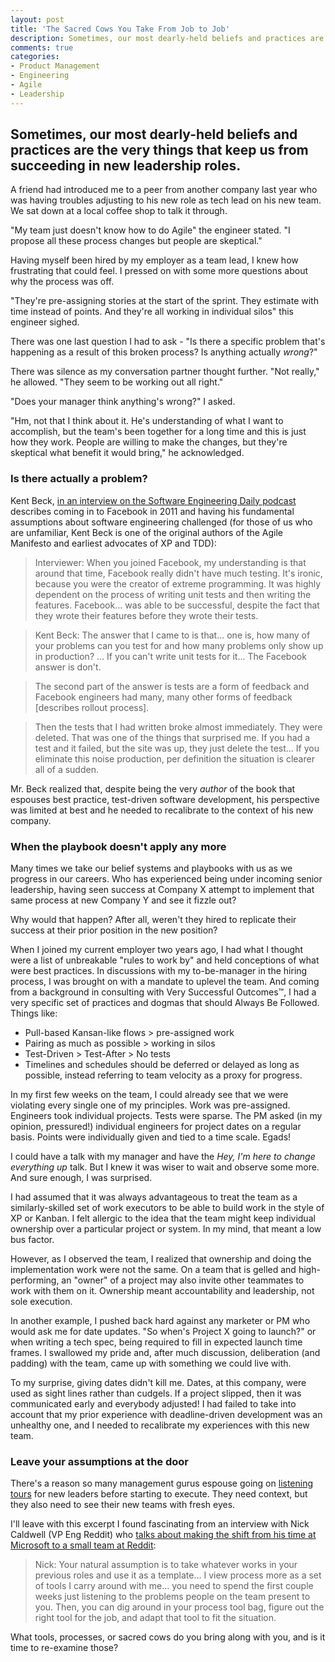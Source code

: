 ```yaml
---
layout: post
title: 'The Sacred Cows You Take From Job to Job'
description: Sometimes, our most dearly-held beliefs and practices are the very things that keep us from succeeding in new leadership roles.
comments: true
categories:
- Product Management
- Engineering
- Agile
- Leadership
---
```


<h2 class="intro">Sometimes, our most dearly-held beliefs and practices are the very things that keep us from succeeding in new leadership roles.</h2>

A friend had introduced me to a peer from another company last year who was having troubles adjusting to his new role as tech lead on his new team. We sat down at a local coffee shop to talk it through.

"My team just doesn't know how to do Agile" the engineer stated. "I propose all these process changes but people are  skeptical."

Having myself been hired by my employer as a team lead, I knew how frustrating that could feel. I pressed on with some more questions about why the process was off.

"They're pre-assigning stories at the start of the sprint. They estimate with time instead of points. And they're all working in individual silos" this engineer sighed.

There was one last question I had to ask - "Is there a specific problem that's happening as a result of this broken process? Is anything actually *wrong*?"

There was silence as my conversation partner thought further. "Not really," he allowed. "They seem to be working out all right."

"Does your manager think anything's wrong?" I asked.

"Hm, not that I think about it. He's understanding of what I want to accomplish, but the team's been together for a long time and this is just how they work. People are willing to make the changes, but they're skeptical what benefit it would bring," he acknowledged.

### Is there actually a problem?

Kent Beck, [in an interview on the Software Engineering Daily podcast](https://softwareengineeringdaily.com/2019/08/28/facebook-engineering-process-with-kent-beck/) describes coming in to Facebook in 2011 and having his fundamental assumptions about software engineering challenged (for those of us who are unfamiliar, Kent Beck is one of the original authors of the Agile Manifesto and earliest advocates of XP and TDD):

> Interviewer: When you joined Facebook, my understanding is that around that time, Facebook really didn't have much testing. It's ironic, because you were the creator of extreme programming. It was highly dependent on the process of writing unit tests and then writing the features. Facebook... was able to be successful, despite the fact that they wrote their features before they wrote their tests.

> Kent Beck: The answer that I came to is that... one is, how many of your problems can you test for and how many problems only show up in production? ... If you can't write unit tests for it... The Facebook answer is don't.

> The second part of the answer is tests are a form of feedback and Facebook engineers had many, many other forms of feedback [describes rollout process].

> Then the tests that I had written broke almost immediately. They were deleted. That was one of
the things that surprised me. If you had a test and it failed, but the site was up, they just delete
the test... If you eliminate this noise production, per definition the situation is clearer all of a
sudden. 

Mr. Beck realized that, despite being the very *author* of the book that espouses best practice, test-driven software development, his perspective was limited at best and he needed to recalibrate to the context of his new company.

### When the playbook doesn't apply any more

Many times we take our belief systems and playbooks with us as we progress in our careers. Who has experienced being under incoming senior leadership, having seen success at Company X attempt to implement that same process at new Company Y and see it fizzle out?

Why would that happen? After all, weren't they hired to replicate their success at their prior position in the new position?

When I joined my current employer two years ago, I had what I thought were a list of unbreakable "rules to work by" and held conceptions of what were best practices. In discussions with my to-be-manager in the hiring process, I was brought on with a mandate to uplevel the team. And coming from a background in consulting with Very Successful Outcomes™, I had a very specific set of practices and dogmas that should Always Be Followed. Things like:

* Pull-based Kansan-like flows > pre-assigned work
* Pairing as much as possible > working in silos
* Test-Driven > Test-After > No tests
* Timelines and schedules should be deferred or delayed as long as possible, instead referring to team velocity as a proxy for progress.

In my first few weeks on the team, I could already see that we were violating every single one of my principles. Work was pre-assigned. Engineers took individual projects. Tests were sparse. The PM asked (in my opinion, pressured!) individual engineers for project dates on a regular basis. Points were individually given and tied to a time scale. Egads!

I could have a talk with my manager and have the *Hey, I'm here to change everything up* talk. But I knew it was wiser to wait and observe some more. And sure enough, I was surprised.

I had assumed that it was always advantageous to treat the team as a similarly-skilled set of work executors to be able to build work in the style of XP or Kanban. I felt allergic to the idea that the team might keep individual ownership over a particular project or system. In my mind, that meant a low bus factor.

However, as I observed the team, I realized that ownership and doing the implementation work were not the same. On a team that is gelled and high-performing, an "owner" of a project may also invite other teammates to work with them on it. Ownership meant accountability and leadership, not sole execution.

In another example, I pushed back hard against any marketer or PM who would ask me for date updates. "So when's Project X going to launch?" or when writing a tech spec, being required to fill in expected launch time frames. I swallowed my pride and, after much discussion, deliberation (and padding) with the team, came up with something we could live with.

To my surprise, giving dates didn't kill me. Dates, at this company, were used as sight lines rather than cudgels. If a project slipped, then it was communicated early and everybody adjusted! I had failed to take into account that my prior experience with deadline-driven development was an unhealthy one, and I needed to recalibrate my experiences with this new team.

### Leave your assumptions at the door

There's a reason so many management gurus espouse going on [listening tours](https://hbr.org/tip/2017/06/new-managers-take-a-listening-tour-to-understand-your-companys-strategy) for new leaders before starting to execute. They need context, but they also need to see their new teams with fresh eyes.

I'll leave with this excerpt I found fascinating from an interview with Nick Caldwell (VP Eng Reddit) who [talks about making the shift from his time at Microsoft to a small team at Reddit](https://www.intercom.com/blog/podcasts/reddits-nick-caldwell-engineering-leadership/):

> Nick: Your natural assumption is to take whatever works in your previous roles and use it as a template... I view process more as a set of tools I carry around with me... you need to spend the first couple weeks just listening to the problems people on the team present to you. Then, you can dig around in your process tool bag, figure out the right tool for the job, and adapt that tool to fit the situation.

What tools, processes, or sacred cows do you bring along with you, and is it time to re-examine those?
